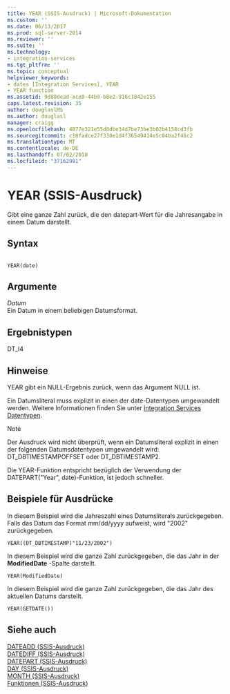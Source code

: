 ```yaml
---
title: YEAR (SSIS-Ausdruck) | Microsoft-Dokumentation
ms.custom: ''
ms.date: 06/13/2017
ms.prod: sql-server-2014
ms.reviewer: ''
ms.suite: ''
ms.technology:
- integration-services
ms.tgt_pltfrm: ''
ms.topic: conceptual
helpviewer_keywords:
- dates [Integration Services], YEAR
- YEAR function
ms.assetid: 9d88dead-ace8-44b9-b8e2-916c1842e155
caps.latest.revision: 35
author: douglaslMS
ms.author: douglasl
manager: craigg
ms.openlocfilehash: 4877e321e55d8dbe34d7be73be3b02b4158cd3fb
ms.sourcegitcommit: c18fadce27f330e1d4f36549414e5c84ba2f46c2
ms.translationtype: MT
ms.contentlocale: de-DE
ms.lasthandoff: 07/02/2018
ms.locfileid: "37162991"
---
```

# <a name="year-ssis-expression"></a>YEAR (SSIS-Ausdruck)
  Gibt eine ganze Zahl zurück, die den datepart-Wert für die Jahresangabe in einem Datum darstellt.  
  
## <a name="syntax"></a>Syntax  
  
```  
  
YEAR(date)  
```  
  
## <a name="arguments"></a>Argumente  
 *Datum*  
 Ein Datum in einem beliebigen Datumsformat.  
  
## <a name="result-types"></a>Ergebnistypen  
 DT_I4  
  
## <a name="remarks"></a>Hinweise  
 YEAR gibt ein NULL-Ergebnis zurück, wenn das Argument NULL ist.  
  
 Ein Datumsliteral muss explizit in einen der date-Datentypen umgewandelt werden. Weitere Informationen finden Sie unter [Integration Services Datentypen](../data-flow/integration-services-data-types.md).  
  
> [!NOTE]  
>  Der Ausdruck wird nicht überprüft, wenn ein Datumsliteral explizit in einen der folgenden Datumsdatentypen umgewandelt wird: DT_DBTIMESTAMPOFFSET oder DT_DBTIMESTAMP2.  
  
 Die YEAR-Funktion entspricht bezüglich der Verwendung der DATEPART("Year", date)-Funktion, ist jedoch schneller.  
  
## <a name="expression-examples"></a>Beispiele für Ausdrücke  
 In diesem Beispiel wird die Jahreszahl eines Datumsliterals zurückgegeben. Falls das Datum das Format mm/dd/yyyy aufweist, wird "2002" zurückgegeben.  
  
```  
YEAR((DT_DBTIMESTAMP)"11/23/2002")  
```  
  
 In diesem Beispiel wird die ganze Zahl zurückgegeben, die das Jahr in der **ModifiedDate** -Spalte darstellt.  
  
```  
YEAR(ModifiedDate)  
```  
  
 In diesem Beispiel wird die ganze Zahl zurückgegeben, die das Jahr des aktuellen Datums darstellt.  
  
```  
YEAR(GETDATE())  
```  
  
## <a name="see-also"></a>Siehe auch  
 [DATEADD &#40;SSIS-Ausdruck&#41;](dateadd-ssis-expression.md)   
 [DATEDIFF &#40;SSIS-Ausdruck&#41;](datediff-ssis-expression.md)   
 [DATEPART &#40;SSIS-Ausdruck&#41;](datepart-ssis-expression.md)   
 [DAY &#40;SSIS-Ausdruck&#41;](day-ssis-expression.md)   
 [MONTH &#40;SSIS-Ausdruck&#41;](month-ssis-expression.md)   
 [Funktionen &#40;SSIS-Ausdruck&#41;](functions-ssis-expression.md)  
  
  

